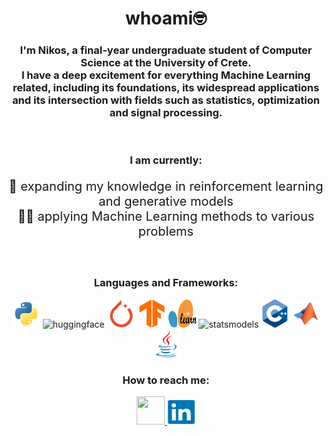 <h1 align="center"> whoami🤓 </h1>

<h3 align="center">
    I'm Nikos, a final-year undergraduate student of Computer Science at the University of Crete. <br>
    I have a deep excitement for everything Machine Learning related, including its foundations, its widespread applications and its intersection with fields such as statistics, optimization and signal processing.
</h3>

<br>

<h3 align="center"><b> I am currently: </b></h3>
<p style="font-size:20px;" align="center">
    📖 expanding my knowledge in reinforcement learning and generative models <br>
    👨‍💻 applying Machine Learning methods to various problems
</p>

<br>

<h3 align="center">Languages and Frameworks:</h3>
<p align="center">
    <img src="https://raw.githubusercontent.com/devicons/devicon/master/icons/python/python-original.svg" alt="python" width="45" height="45"/>
    <img src="https://huggingface.co/datasets/huggingface/brand-assets/resolve/main/hf-logo.svg" alt="huggingface" width="45" height="45"/>
    <img src="https://raw.githubusercontent.com/devicons/devicon/master/icons/pytorch/pytorch-original.svg" alt="pytorch" width="45" height="45"/>
    <img src="https://raw.githubusercontent.com/devicons/devicon/master/icons/tensorflow/tensorflow-original.svg" alt="tensorflow" width="45" height="45"/>
    <img src="https://raw.githubusercontent.com/scikit-learn/scikit-learn/main/doc/logos/scikit-learn-logo-without-subtitle.svg" alt="scikit-learn" width="45" height="45"/>
    <img src="https://www.statsmodels.org/stable/_images/statsmodels-logo-v2.svg" alt="statsmodels" width="45" height="45"/>
    <img src="https://raw.githubusercontent.com/devicons/devicon/master/icons/cplusplus/cplusplus-original.svg" alt="c++" width="45" height="45"/>
    <img src="https://raw.githubusercontent.com/devicons/devicon/master/icons/matlab/matlab-original.svg" alt="matlab" width="45" height="45"/>
    <img src="https://raw.githubusercontent.com/devicons/devicon/master/icons/java/java-original.svg" alt="java" width="45" height="45"/>
</p>

<h3 align="center"> How to reach me: </h3>
<p align="center">
 <a href="mailto:nikoskontogeorgis.nk@gmail.com" target="_blank">
 <img src="https://upload.wikimedia.org/wikipedia/commons/thumb/e/ee/%28at%29.svg/1280px-%28at%29.svg.png" height="45" width="45" /> </a>
 <a href="https://www.linkedin.com/in/nikoskontogeorgis/" target="_blank">
 <img src="https://raw.githubusercontent.com/devicons/devicon/master/icons/linkedin/linkedin-original.svg" height="40" width="45" /> </a>
</p>
